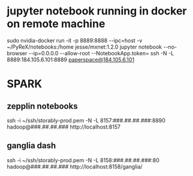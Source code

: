 # jupyter notebook running in docker on remote machine
sudo nvidia-docker run -it -p 8889:8888 --ipc=host -v ~/PyReX/notebooks:/home jesse/mxnet:1.2.0
jupyter notebook --no-browser --ip=0.0.0.0 --allow-root --NotebookApp.token=
ssh -N -L 8889:184.105.6.101:8889 paperspace@184.105.6.101


# SPARK
## zepplin notebooks
ssh -i ~/ssh/storably-prod.pem -N -L 8157:###.##.##.###:8890 hadoop@###.##.##.###
http://localhost:8157

## ganglia dash
ssh -i ~/ssh/storably-prod.pem -N -L 8158:###.##.##.###:80 hadoop@###.##.##.###
http://localhost:8158/ganglia/